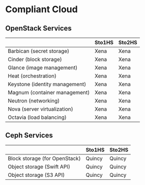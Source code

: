# Compliant Cloud

## OpenStack Services

|                                | Sto1HS    | Sto2HS |
| ------------------------------ | --------- | ------ |
| Barbican (secret storage)      | Xena      | Xena   |
| Cinder (block storage)         | Xena      | Xena   |
| Glance (image management)      | Xena      | Xena   |
| Heat (orchestration)           | Xena      | Xena   |
| Keystone (identity management) | Xena      | Xena   |
| Magnum (container management)  | Xena      | Xena   |
| Neutron (networking)           | Xena      | Xena   |
| Nova (server virtualization)   | Xena      | Xena   |
| Octavia (load balancing)       | Xena      | Xena   |


## Ceph Services

|                               | Sto1HS | Sto2HS |
| --------------------------    | ------ | ------ |
| Block storage (for OpenStack) | Quincy | Quincy |
| Object storage (Swift API)    | Quincy | Quincy |
| Object storage (S3 API)       | Quincy | Quincy |

